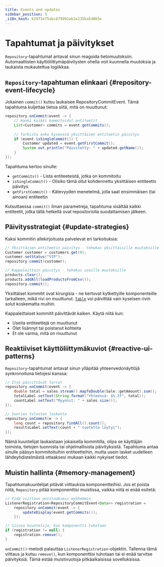 ```yaml
---
title: Events and updates
sidebar_position: 5
_i18n_hash: b2973e75abc879992ab1e235ba5d8b5e
---
```

<!-- vale off -->
# Tapahtumat ja päivitykset <DocChip chip='since' label='24.00' />
<!-- vale on -->

`Repository`-tapahtumat antavat sinun reagoida tietomuutoksiin. Automaattisten käyttöliittymäpäivitysten ohella voit kuunnella muutoksia ja laukaista mukautettua logiikkaa.

## `Repository`-tapahtuman elinkaari {#repository-event-lifecycle}

Jokainen `commit()` kutsu laukaisee <JavadocLink type="data" location="com/webforj/data/repository/event/RepositoryCommitEvent" code="true">RepositoryCommitEvent</JavadocLink>. Tämä tapahtuma kuljettaa tietoa siitä, mitä on muuttunut:

```java
repository.onCommit(event -> {
    // Hanki kaikki kommitoidut entiteetit
    List<Customer> commits = event.getCommits();
    
    // Tarkista onko kyseessä yksittäisen entiteetin päivitys
    if (event.isSingleCommit()) {
        Customer updated = event.getFirstCommit();
        System.out.println("Päivitetty: " + updated.getName());
    }
});
```

Tapahtuma kertoo sinulle:
- `getCommits()` - Lista entiteeteistä, jotka on kommitoitu
- `isSingleCommit()` - Olisiko tämä ollut kohdennettu yksittäisen entiteetin päivitys
- `getFirstCommit()` - Kätevyyden menetelmä, jolla saat ensimmäisen (tai ainoan) entiteetin

Kutsuttaessa `commit()` ilman parametreja, tapahtuma sisältää kaikki entiteetit, jotka tällä hetkellä ovat repositoriolla suodattamisen jälkeen.

## Päivitysstrategiat {#update-strategies}

Kaksi kommitin allekirjoitusta palvelevat eri tarkoituksia:

```java
// Yksittäisen entiteetin päivitys - tehokas yksittäisille muutoksille
Customer customer = customers.get(0);
customer.setStatus("VIP");
repository.commit(customer);

// Kappaleittain päivitys - tehokas useille muutoksille
products.clear();
products.addAll(loadProductsFromCsv());
repository.commit();
```

Yksittäiset kommitit ovat kirurgisia - ne kertovat kytkettyille komponenteille tarkalleen, mikä rivi on muuttunut. [`Table`](../../components/table/overview) voi päivittää vain kyseisen rivin solut koskematta muihin.

Kappaleittaiset kommitit päivittävät kaiken. Käytä niitä kun:
- Useita entiteettejä on muuttunut
- Olet lisännyt tai poistanut kohteita 
- Et ole varma, mitä on muuttunut

## Reaktiiviset käyttöliittymäkuviot {#reactive-ui-patterns}

`Repository`-tapahtumat antavat sinun ylläpitää yhteenvedonäyttöjä synkronoituna tietojesi kanssa:

```java
// Itse päivittävät tarrat
repository.onCommit(event -> {
    double total = sales.stream().mapToDouble(Sale::getAmount).sum();
    totalLabel.setText(String.format("Yhteensä: $%.2f", total));
    countLabel.setText("Myynnit: " + sales.size());
});

// Suorien tulosten laskenta
repository.onCommit(e -> {
    long count = repository.findAll().count();
    resultsLabel.setText(count + " tuotetta löytyi");
});
```

Nämä kuuntelijat laukaistaan jokaisella kommitilla, olipa se käyttäjän toimista, tietojen tuonnista tai ohjelmallisista päivityksistä. Tapahtuma antaa sinulle pääsyn kommitoituihin entiteetteihin, mutta usein lasket uudelleen lähdeyhdistelmästä ottaaksesi mukaan kaikki nykyiset tiedot.

## Muistin hallinta {#memory-management}

Tapahtumakuuntelijat pitävät viittauksia komponentteihisi. Jos et poista niitä, `Repository` pitää komponenttisi muistissa, vaikka niitä ei enää esitetä:

```java
// Pidä viittaus poistaaksesi myöhemmin
ListenerRegistration<RepositoryCommitEvent<Data>> registration = 
    repository.onCommit(event -> {
        updateDisplay(event.getCommits());
    });

// Siivoa kuuntelija, kun komponentti tuhotaan
if (registration != null) {
    registration.remove();
}
```

`onCommit()`-metodi palauttaa `ListenerRegistration`-objektin. Tallenna tämä viittaus ja kutsu `remove()`, kun komponenttisi tuhotaan tai ei enää tarvitse päivityksiä. Tämä estää muistivuotoja pitkäaikaisissa sovelluksissa.
